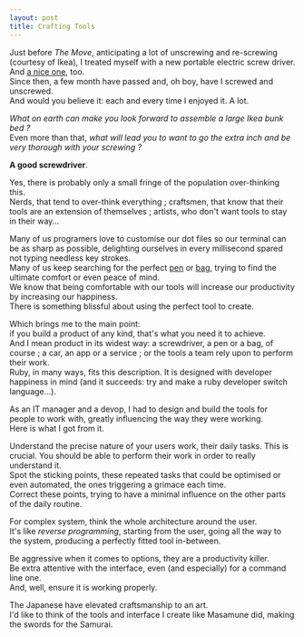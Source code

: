 ```yaml
---
layout: post
title: Crafting Tools
---
```


Just before _The Move_, anticipating a lot of unscrewing and re-screwing (courtesy of Ikea), I treated myself with a new portable electric screw driver. And [a nice one](http://www.bosch-do-it.com.au/au/en/diy/power-tools/c203623/p116164/cordless-drill-driver/psr-18-li.html), too.  
Since then, a few month have passed and, oh boy, have I screwed and unscrewed.  
And would you believe it: each and every time I enjoyed it. A lot.

_What on earth can make you look forward to assemble a large Ikea bunk bed ?_  
Even more than that, _what will lead you to want to go the extra inch and be very thorough with your screwing ?_

__A good screwdriver__.


Yes, there is probably only a small fringe of the population over-thinking this.  
Nerds, that tend to over-think everything ; craftsmen, that know that their tools are an extension of themselves ; artists, who don't want tools to stay in their way…

Many of us programers love to customise our dot files so our terminal can be as sharp as possible, delighting ourselves in every millisecond spared not typing needless key strokes.  
Many of us keep searching for the perfect [pen](http://www.randsinrepose.com/archives/2007/10/16/the_gel_dilemma.html) or [bag](http://www.randsinrepose.com/archives/2011/12/04/a_bag_of_holding.html), trying to find the ultimate comfort or even peace of mind.  
We know that being comfortable with our tools will increase our productivity by increasing our happiness.  
There is something blissful about using the perfect tool to create.

Which brings me to the main point:  
if you build a product of any kind, that's what you need it to achieve.  
And I mean product in its widest way: a screwdriver, a pen or a bag, of course ; a car, an app or a service ; or the tools a team rely upon to perform their work.  
Ruby, in many ways, fits this description. It is designed with developer happiness in mind (and it succeeds: try and make a ruby developer switch language…).

As an IT manager and a devop, I had to design and build the tools for people to work with, greatly influencing the way they were working.  
Here is what I got from it.  

Understand the precise nature of your users work, their daily tasks. This is crucial. You should be able to perform their work in order to really understand it.  
Spot the sticking points, these repeated tasks that could be optimised or even automated, the ones triggering a grimace each time.  
Correct these points, trying to have a minimal influence on the other parts of the daily routine.

For complex system, think the whole architecture around the user.  
It's like _reverse programming_, starting from the user, going all the way to the system, producing a perfectly fitted tool in-between.

Be aggressive when it comes to options, they are a productivity killer.  
Be extra attentive with the interface, even (and especially) for a command line one.  
And, well, ensure it is working properly.

The Japanese have elevated craftsmanship to an art.  
I'd like to think of the tools and interface I create like Masamune did, making the swords for the Samurai.
